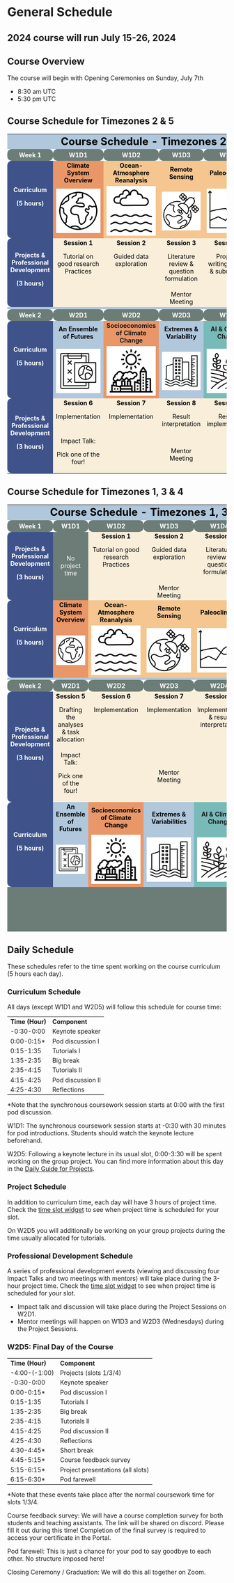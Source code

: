 # General Schedule


## 2024 course will run July 15-26, 2024


## Course Overview

The course will begin with Opening Ceremonies on Sunday, July 7th

* 8:30 am UTC
* 5:30 pm UTC


## Course Schedule for Timezones 2 & 5

<table cellspacing="0" cellpadding="0">
  <tr>
   <td colspan="6" bgcolor="#B0C7DC" align="center" ><strong><font color="black" size="5" > Course Schedule - Timezones 2 & 5 </font></strong>
   </td>
  </tr>
  <tr style="color: white; font-weight: bold; margin-top: 1em;">
   <td bgcolor="#6C7D77" align="center" style="border-radius: 10px;padding-top: 5px; padding-bottom: 5px;">Week 1
   </td>
   <td bgcolor="#6C7D77" align="center" style="border-radius: 10px;padding-top: 5px; padding-bottom: 5px;">W1D1
   </td>
   <td bgcolor="#6C7D77" align="center" style="border-radius: 10px;padding-top: 5px; padding-bottom: 5px;">W1D2
   </td>
   <td bgcolor="#6C7D77" align="center" style="border-radius: 10px;padding-top: 5px; padding-bottom: 5px;">W1D3
   </td>
   <td bgcolor="#6C7D77" align="center" style="border-radius: 10px;padding-top: 5px; padding-bottom: 5px;">W1D4
   </td>
   <td bgcolor="#6C7D77" align="center" style="border-radius: 10px;padding-top: 5px; padding-bottom: 5px;">W1D5
   </td>
  </tr>
  <tr>
   <td rowspan="3" bgcolor="#3F538A" align="center" style="color: white; font-weight: bold; border-top-left-radius: 10px; border-bottom-left-radius: 10px;">Curriculum
<p style="color: white; font-weight: bold;">
(5 hours)
   </td>
   <td bgcolor="#E99668" align="center" ><strong><font color="black" > Climate System Overview </font></strong>
   </td>
   <td bgcolor="#F5C690" align="center" ><strong><font color="black" > Ocean-Atmosphere Reanalysis </font></strong>
   </td>
   <td bgcolor="#F5C690" align="center" ><strong><font color="black" > Remote Sensing </font></strong>
   </td>
   <td bgcolor="#F5C690" align="center" ><strong><font color="black" > Paleoclimate </font></strong>
   </td>
   <td bgcolor="#B0C7DC" align="center" ><strong><font color="black" > Intro to Climate Modeling </font></strong>
   </td>
  </tr>
  <tr></tr>
   <td bgcolor="#E99668"  align="center" > <img width="150px" src="https://raw.githubusercontent.com/ClimateMatchAcademy/course-content/main/tutorials/Schedule/images/icon_W1D1.png">
   </td>
   <td bgcolor="#F5C690"  align="center" > <img width="150px" src="https://raw.githubusercontent.com/ClimateMatchAcademy/course-content/main/tutorials/Schedule/images/icon_W1D2.png" >
   </td>
   <td bgcolor="#F5C690"  align="center" > <img width="150px" src="https://raw.githubusercontent.com/ClimateMatchAcademy/course-content/main/tutorials/Schedule/images/icon_W1D3.png" />
   </td>
   <td bgcolor="#F5C690"  align="center" > <img width="150px" src="https://raw.githubusercontent.com/ClimateMatchAcademy/course-content/main/tutorials/Schedule/images/icon_W1D4.png" >
   </td>
   <td bgcolor="#B0C7DC"  align="center" > <img width="150px" src="https://raw.githubusercontent.com/ClimateMatchAcademy/course-content/main/tutorials/Schedule/images/icon_W1D5.png" >
   </td>
  </tr>
  <tr>
   <td rowspan="2" bgcolor="#3F538A"  align="center" style="color: white; font-weight: bold; border-top-left-radius: 10px; border-bottom-left-radius: 10px;">Projects & Professional Development
<p style="color: white; font-weight: bold;">
(3 hours)
   </td>
   <td bgcolor="#F9EEDA" style="color:black" align="center" valign="top" ><strong><font color="black"> Session 1 </font></strong>
<p>
<font color="black"> Tutorial on good research Practices </font>
   </td>
   <td bgcolor="#F9EEDA" style="color:black" align="center" valign="top" ><strong><font color="black"> Session 2 </font></strong>
<p>
<font color="black"> Guided data exploration </font>
   </td>
   <td bgcolor="#F9EEDA" style="color:black" align="center" valign="top" ><strong><font color="black"> Session 3 </font></strong>
<p>
<font color="black">Literature review & question formulation</font>
   </td>
   <td bgcolor="#F9EEDA" style="color:black" align="center" valign="top" ><strong><font color="black"> Session 4 </font></strong>
<p>
<font color="black"> Proposal writing, swaps & submission </font>
   </td>
   <td bgcolor="#F9EEDA" style="color:black" align="center" valign="top" ><strong><font color="black"> Session 5 </font></strong>
<p>
<font color="black"> Drafting the analyses & task allocation </font>
   </td>
  </tr>
  <tr>
   <td bgcolor="#F9EEDA" >
   </td>
   <td bgcolor="#F9EEDA" >
   </td>
   </td>
   <td bgcolor="#F9EEDA" align="center" ><font color="black" > Mentor Meeting </font>
   </td>
   <td bgcolor="#F9EEDA" >
   </td>
   <td bgcolor="#F9EEDA" >
   </td>
  </tr>
  <tr>
   <td colspan="6"  bgcolor="#B0C7DC" >
   </td>
  </tr>
  <tr style="color: white; font-weight: bold;">
   <td bgcolor="#6C7D77"  align="center" style="border-radius: 10px;padding-top: 5px; padding-bottom: 5px;">Week 2
   </td>
   <td bgcolor="#6C7D77"  align="center" style="border-radius: 10px;padding-top: 5px; padding-bottom: 5px;">W2D1
   </td>
   <td bgcolor="#6C7D77"  align="center" style="border-radius: 10px;padding-top: 5px; padding-bottom: 5px;">W2D2
   </td>
   <td bgcolor="#6C7D77"  align="center" style="border-radius: 10px;padding-top: 5px; padding-bottom: 5px;">W2D3
   </td>
   <td bgcolor="#6C7D77"  align="center" style="border-radius: 10px;padding-top: 5px; padding-bottom: 5px;">W2D4
   </td>
   <td bgcolor="#6C7D77"  align="center" style="border-radius: 10px;padding-top: 5px; padding-bottom: 5px;">W2D5
   </td>
  </tr>
  <tr>
   <td rowspan="2" bgcolor="#3F538A" align="center" style="color: white; font-weight: bold; border-top-left-radius: 10px; border-bottom-left-radius: 10px;">Curriculum
<p style="color: white; font-weight: bold;">
(5 hours)
   </td>
   <td bgcolor="#B0C7DC"  align="center" ><strong><font color="black"> An Ensemble of Futures </font></strong>
   </td>
   <td bgcolor="#E99668"  align="center" ><strong><font color="black">  </font> Socioeconomics of Climate Change</strong>
   </td>
   <td bgcolor="#B0C7DC"  align="center" ><strong><font color="black"> Extremes & Variability </font></strong>
   </td>
   <td bgcolor="#78BAB8"  align="center" ><strong><font color="black"> </font> AI & Climate Change</strong>
   </td>
   <td bgcolor="#78BAB8"  align="center" ><strong><font color="black"> Project Day </font></strong>
   </td>
  </tr>
  <tr>
   <td bgcolor="#B0C7DC"  align="center" ><img width="150px" src="https://raw.githubusercontent.com/ClimateMatchAcademy/course-content/main/tutorials/Schedule/images/icon_W2D1.png" >
   </td>
   <td bgcolor="#E99668"  align="center" ><img width="150px" src="https://raw.githubusercontent.com/ClimateMatchAcademy/course-content/main/tutorials/Schedule/images/icon_W2D3.png" >
   </td>
   <td bgcolor="#B0C7DC"  align="center" ><img width="150px" src="https://raw.githubusercontent.com/ClimateMatchAcademy/course-content/main/tutorials/Schedule/images/icon_W2D4.png" >
   </td>
   <td bgcolor="#78BAB8"  align="center" ><img width="150px" src="https://raw.githubusercontent.com/ClimateMatchAcademy/course-content/main/tutorials/Schedule/images/icon_W2D5.png" >
   </td>
   <td bgcolor="#78BAB8"  align="center" ><img width="150px" src="https://raw.githubusercontent.com/ClimateMatchAcademy/course-content/main/tutorials/Schedule/images/icon_W2D2.png" >
   </td>
  </tr>
  <tr>
   <td rowspan="2" bgcolor="#3F538A"  align="center" style="color: white; font-weight: bold; border-top-left-radius: 10px; border-bottom-left-radius: 10px;">Projects & Professional Development
<p style="color: white; font-weight: bold">
(3 hours)
   </td>
   <td bgcolor="#F9EEDA" align="center" valign="top" ><strong><font color="black"> Session 6 </font></strong>
<p>
<font color="black"> Implementation </font>
   </td>
   <td bgcolor="#F9EEDA"  align="center" valign="top" ><strong><font color="black"> Session 7 </font></strong>
<p>
<font color="black"> Implementation </font>
   </td>
   <td bgcolor="#F9EEDA" align="center" valign="top" ><strong><font color="black"> Session 8 </font></strong>
<p>
<font color="black"> Result interpretation </font>
   </td>
   <td bgcolor="#F9EEDA" align="center" valign="top" ><strong><font color="black"> Session 9 </font></strong>
<p>
<font color="black"align="center" valign="top" > Results implementation </font>
   </td>
   <td bgcolor="#F9EEDA" align="center" ><font color="black"> Presentation preparation & project submission </font>
<p>
<font color="black">  </font>
   </td>
  </tr>
  <tr>
   <td bgcolor="#F9EEDA" align="center" ><font color="black"> Impact Talk: </font>
<p>
<font color="black"> Pick one of the four! </font>
   </td>
   <td bgcolor="#F9EEDA">
   </td>
   <td bgcolor="#F9EEDA" align="center" ><font color="black"> Mentor Meeting </font>
   </td>
   <td bgcolor="#F9EEDA" >
   </td>
   <td bgcolor="#F9EEDA" align="center" ><font color="black"> Presentations & Closing ceremony </font>
   </td>
  </tr>
</table>


## Course Schedule for Timezones 1, 3 & 4

<table cellspacing="0" cellpadding="0">
  <tr>
   <td colspan="6"  bgcolor="#B0C7DC" align="center" ><strong><font color="black" size="5" > Course Schedule - Timezones 1, 3 & 4</font> </strong>
   </td>
  </tr>
  <tr style="color: white; font-weight: bold; margin-top: 1em;">
   <td bgcolor="#6C7D77" align="center" style="border-radius: 10px;padding-top: 5px; padding-bottom: 5px;">Week 1
   </td>
   <td bgcolor="#6C7D77" align="center" style="border-radius: 10px;padding-top: 5px; padding-bottom: 5px;">W1D1
   </td>
   <td bgcolor="#6C7D77" align="center" style="border-radius: 10px;padding-top: 5px; padding-bottom: 5px;">W1D2
   </td>
   <td bgcolor="#6C7D77" align="center" style="border-radius: 10px;padding-top: 5px; padding-bottom: 5px;">W1D3
   </td>
   <td bgcolor="#6C7D77" align="center" style="border-radius: 10px;padding-top: 5px; padding-bottom: 5px;">W1D4
   </td>
   <td bgcolor="#6C7D77" align="center" style="border-radius: 10px;padding-top: 5px; padding-bottom: 5px;">W1D5
   </td>
  </tr>
  <tr>
   <td rowspan="2" bgcolor="#3F538A" align="center" style="color: white; font-weight: bold; border-top-left-radius: 10px; border-bottom-left-radius: 10px;">Projects & Professional Development
<p>
(3 hours)
   </td>
   <td rowspan="2" bgcolor="#6C7D77" align="center" ><font color="white"> No project time</font>
   </td>
   <td bgcolor="#F9EEDA" align="center" valign="top" ><strong><font color="black"> Session 1</strong>
<p>
<font color="black"> Tutorial on good research Practices</font>
   </td>
   <td bgcolor="#F9EEDA" align="center" valign="top" ><strong><font color="black"> Session 2</font> </strong>
<p>
<font color="black"> Guided data exploration</font>
   </td>
   <td bgcolor="#F9EEDA" align="center" valign="top" ><strong><font color="black"> Session 3</font> </strong>
<p>
<font color="black"> Literature review & question formulation</font>
   </td>
   <td bgcolor="#F9EEDA" align="center" valign="top" ><strong><font color="black"> Session 4</font> </strong>
<p>
<font color="black"> Proposal writing, swaps & submission</font>
   </td>
  </tr>
  <tr>
   <td bgcolor="#F9EEDA" >
   </td>
   <td bgcolor="#F9EEDA" align="center" ><font color="black"> Mentor Meeting </font>
   </td>
   <td bgcolor="#F9EEDA">
   </td>
   <td bgcolor="#F9EEDA" >
   </td>
  </tr>
  <tr>
   <td rowspan="2" bgcolor="#3F538A" align="center" style="color: white; font-weight: bold; border-top-left-radius: 10px; border-bottom-left-radius: 10px;">Curriculum
<p>
(5 hours)
   </td>
   <td bgcolor="#E99668" align="center" ><strong><font color="black"> Climate System Overview</font> </strong>
   </td>
   <td bgcolor="#F5C690" align="center" ><strong><font color="black"> Ocean-Atmosphere Reanalysis</font> </strong>
   </td>
   <td bgcolor="#F5C690" align="center" ><strong><font color="black"> Remote Sensing</font> </strong>
   </td>
   <td bgcolor="#F5C690" align="center" ><strong><font color="black"> Paleoclimate</font> </strong>
   </td>
   <td bgcolor="#B0C7DC" align="center" ><strong><font color="black"> Intro to Climate Modeling</font> </strong>
   </td>
  </tr>
  <tr>
   <td bgcolor="#E99668" align="center" ><img width="150px" src="https://raw.githubusercontent.com/ClimateMatchAcademy/course-content/main/tutorials/Schedule/images/icon_W1D1.png" >
   </td>
   <td bgcolor="#F5C690" align="center" ><img width="150px" src="https://raw.githubusercontent.com/ClimateMatchAcademy/course-content/main/tutorials/Schedule/images/icon_W1D2.png" >
   </td>
   <td bgcolor="#F5C690" align="center" ><img width="150px" src="https://raw.githubusercontent.com/ClimateMatchAcademy/course-content/main/tutorials/Schedule/images/icon_W1D3.png" >
   </td>
   <td bgcolor="#F5C690" align="center" ><img width="150px" src="https://raw.githubusercontent.com/ClimateMatchAcademy/course-content/main/tutorials/Schedule/images/icon_W1D4.png" >
   </td>
   <td bgcolor="#B0C7DC" align="center" ><img width="150px" src="https://raw.githubusercontent.com/ClimateMatchAcademy/course-content/main/tutorials/Schedule/images/icon_W1D5.png" >
   </td>
  </tr>
  <tr>
   <td colspan="6"  bgcolor="#B0C7DC" >
   </td>
  </tr>
<tr style="color: white; font-weight: bold;">
   <td bgcolor="#6C7D77"  align="center" style="border-radius: 10px;padding-top: 5px; padding-bottom: 5px;">Week 2
   </td>
   <td bgcolor="#6C7D77"  align="center" style="border-radius: 10px;padding-top: 5px; padding-bottom: 5px;">W2D1
   </td>
   <td bgcolor="#6C7D77"  align="center" style="border-radius: 10px;padding-top: 5px; padding-bottom: 5px;">W2D2
   </td>
   <td bgcolor="#6C7D77"  align="center" style="border-radius: 10px;padding-top: 5px; padding-bottom: 5px;">W2D3
   </td>
   <td bgcolor="#6C7D77"  align="center" style="border-radius: 10px;padding-top: 5px; padding-bottom: 5px;">W2D4
   </td>
   <td bgcolor="#6C7D77"  align="center" style="border-radius: 10px;padding-top: 5px; padding-bottom: 5px;">W2D5
   </td>
  </tr>
  <tr>
   <td rowspan="2" bgcolor="#3F538A" align="center" style="color: white; font-weight: bold; border-top-left-radius: 10px; border-bottom-left-radius: 10px;">Projects & Professional Development
<p>
(3 hours)
   </td>
   <td bgcolor="#F9EEDA" align="center" valign="top" ><strong><font color="black"> Session 5</font> </strong>
<p>
<font color="black"> Drafting the analyses & task allocation</font>
   </td>
   <td bgcolor="#F9EEDA" align="center" valign="top" ><strong><font color="black"> Session 6</font> </strong>
<p>
<font color="black"> Implementation</font>
   </td>
   <td bgcolor="#F9EEDA" align="center" valign="top" ><strong><font color="black"> Session 7</font> </strong>
<p>
<font color="black"> Implementation</font>
   </td>
   <td bgcolor="#F9EEDA" align="center" valign="top" ><strong><font color="black"> Session 8</font> </strong>
<p>
<font color="black"> Implementation & result interpretation</font>
   </td>
   <td bgcolor="#F9EEDA" align="center" valign="top" ><strong><font color="black"> Session 9 </font> </strong>
     <p>
<font color="black"> Project Day</font>
   </td>
  </tr>
  <tr>
   <td bgcolor="#F9EEDA" align="center" ><font color="black"> Impact Talk: </font>
<p>
<font color="black"> Pick one of the four!</font>
   </td>
   <td bgcolor="#F9EEDA" > 
   </td>
   <td bgcolor="#F9EEDA" align="center" ><font color="black"> Mentor Meeting </font>
   </td>
   <td bgcolor="#F9EEDA">
   </td>
   <td bgcolor="#F9EEDA" >
   </td>
  </tr>
  <tr>
   <td rowspan="2" bgcolor="#3F538A" align="center" style="color: white; font-weight: bold; border-top-left-radius: 10px; border-bottom-left-radius: 10px;">Curriculum
<p>
(5 hours)
   </td>
   <td bgcolor="#B0C7DC" align="center" ><strong><font color="black"> An Ensemble of Futures </font> </strong>
   </td>
   <td bgcolor="#E99668" align="center" ><strong><font color="black"> Socioeconomics of Climate Change </font> </strong>
   </td>
   <td bgcolor="#B0C7DC" align="center" ><strong><font color="black"> Extremes & Variabilities</font> </strong>
   </td>
   <td bgcolor="#78BAB8" align="center" ><strong><font color="black"> </font> AI & Climate Change </strong>
   </td>
   <td bgcolor="#78BAB8" align="center" ><strong><font color="black"> </font> Presentation preparation & project submission </strong>
   </td>
  </tr>
  <tr>
   <td bgcolor="#B0C7DC" align="center" ><img width="150px" src="https://raw.githubusercontent.com/ClimateMatchAcademy/course-content/main/tutorials/Schedule/images/icon_W2D1.png" >
   </td>
   <td bgcolor="#E99668" align="center" ><img width="150px" src="https://raw.githubusercontent.com/ClimateMatchAcademy/course-content/main/tutorials/Schedule/images/icon_W2D3.png" >
   </td>
   <td bgcolor="#B0C7DC" align="center" ><img width="150px" src="https://raw.githubusercontent.com/ClimateMatchAcademy/course-content/main/tutorials/Schedule/images/icon_W2D4.png" >
   </td>
   <td bgcolor="#78BAB8" align="center" ><img width="150px" src="https://raw.githubusercontent.com/ClimateMatchAcademy/course-content/main/tutorials/Schedule/images/icon_W2D5.png" >
   </td>
   <td bgcolor="#78BAB8" align="center" ><img width="150px" src="https://raw.githubusercontent.com/ClimateMatchAcademy/course-content/main/tutorials/Schedule/images/icon_W2D2.png" >
   </td>
  </tr>
  <tr>
   <td bgcolor="#6C7D77" >
   </td>
   <td bgcolor="#6C7D77" >
   </td>
   <td bgcolor="#6C7D77" >
   </td>
   <td bgcolor="#6C7D77" >
   </td>
   <td bgcolor="#6C7D77" >
   </td>
   <td bgcolor="#F9EEDA" align="center" ><font color="black"> Presentations &
<p>
<font color="black"> Closing ceremony
   </td>
  </tr>
</table>



## Daily Schedule

These schedules refer to the time spent working on the course curriculum (5 hours each day).


### Curriculum Schedule

All days (except W1D1 and W2D5) will follow this schedule for course time:


<table>
  <tr>
   <td><strong>Time (Hour)</strong>
   </td>
   <td><strong>Component</strong>
   </td>
  </tr>
  <tr>
   <td>-0:30-0:00
   </td>
   <td>Keynote speaker
   </td>
  </tr>
  <tr>
   <td>0:00-0:15*
   </td>
   <td>Pod discussion I
   </td>
  </tr>
  <tr>
   <td>0:15-1:35
   </td>
   <td>Tutorials I
   </td>
  </tr>
  <tr>
   <td>1:35-2:35
   </td>
   <td>Big break
   </td>
  </tr>
  <tr>
   <td>2:35-4:15
   </td>
   <td>Tutorials II
   </td>
  </tr>
  <tr>
   <td>4:15-4:25
   </td>
   <td>Pod discussion II
   </td>
  </tr>
  <tr>
   <td>4:25-4:30
   </td>
   <td>Reflections
   </td>
  </tr>
</table>



*Note that the synchronous coursework session starts at 0:00 with the first pod discussion.

W1D1: The synchronous coursework session starts at -0:30 with 30 minutes for pod introductions. Students should watch the keynote lecture beforehand.

W2D5: Following a keynote lecture in its usual slot, 0:00-3:30 will be spent working on the group project. You can find more information about this day in the [Daily Guide for Projects](https://climatematchacademy.github.io/projects/docs/project_guidance.html#project-day-w2d2).


### Project Schedule

In addition to curriculum time, each day will have 3 hours of project time. Check the [time slot widget](https://climatematchacademy.github.io/widgets/tz.html) to see when project time is scheduled for your slot.

On W2D5 you will additionally be working on your group projects during the time usually allocated for tutorials.


### Professional Development Schedule


A series of professional development events (viewing and discussing four Impact Talks and two meetings with mentors) will take place during the 3-hour project time. Check the [time slot widget](https://climatematchacademy.github.io/widgets/tz.html) to see when project time is scheduled for your slot.


* Impact talk and discussion will take place during the Project Sessions on W2D1.
* Mentor meetings will happen on W1D3 and W2D3 (Wednesdays) during the Project Sessions. 


### W2D5: Final Day of the Course


<table>
  <tr>
   <td><strong>Time (Hour)</strong>
   </td>
   <td><strong>Component</strong>
   </td>
  </tr>
  <tr>
   <td>-4:00-(-1:00)
   </td>
   <td>Projects (slots 1/3/4)
   </td>
  </tr>
  <tr>
   <td>-0:30-0:00
   </td>
   <td>Keynote speaker
   </td>
  </tr>
  <tr>
   <td>0:00-0:15*
   </td>
   <td>Pod discussion I
   </td>
  </tr>
  <tr>
   <td>0:15-1:35
   </td>
   <td>Tutorials I
   </td>
  </tr>
  <tr>
   <td>1:35-2:35
   </td>
   <td>Big break
   </td>
  </tr>
  <tr>
   <td>2:35-4:15
   </td>
   <td>Tutorials II
   </td>
  </tr>
  <tr>
   <td>4:15-4:25
   </td>
   <td>Pod discussion II
   </td>
  </tr>
  <tr>
   <td>4:25-4:30
   </td>
   <td>Reflections
   </td>
  </tr>
  <tr>
   <td>4:30-4:45*
   </td>
   <td>Short break
   </td>
  </tr>
  <tr>
   <td>4:45-5:15*
   </td>
   <td>Course feedback survey
   </td>
  </tr>
  <tr>
   <td>5:15-6:15*
   </td>
   <td>Project presentations (all slots)
   </td>
  </tr>
  <tr>
   <td>6:15-6:30*
   </td>
   <td>Pod farewell
   </td>
  </tr>
</table>


*Note that these events take place after the normal coursework time for slots 1/3/4.

Course feedback survey: We will have a course completion survey for both students and teaching assistants. The link will be shared on discord. Please fill it out during this time! Completion of the final survey is required to access your certificate in the Portal. 

Pod farewell: This is just a chance for your pod to say goodbye to each other. No structure imposed here!

Closing Ceremony / Graduation: We will do this all together on Zoom. 

